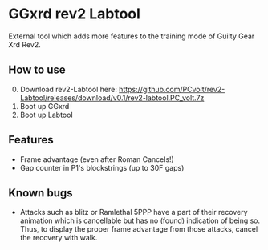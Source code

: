 # GGxrd rev2 Labtool
External tool which adds more features to the training mode of Guilty Gear Xrd Rev2.

## How to use
0. Download rev2-Labtool here: https://github.com/PCvolt/rev2-Labtool/releases/download/v0.1/rev2-labtool.PC_volt.7z
1. Boot up GGxrd
2. Boot up Labtool

## Features
- Frame advantage (even after Roman Cancels!)
- Gap counter in P1's blockstrings (up to 30F gaps)

## Known bugs
- Attacks such as blitz or Ramlethal 5PPP have a part of their recovery animation which is cancellable but has no (found) indication of being so. Thus, to display the proper frame advantage from those attacks, cancel the recovery with walk.